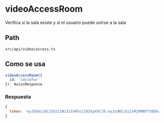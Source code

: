 # videoAccessRoom
Verifica si la sala existe y si el usuario puede unirse a la sala

## Path
`src/api/video/access.ts`

## Como se usa
```ts
videoAccessRoom({
  id: 'idcsdfwr'
}): AxiosResponse

```

### Respuesta
```js
{
  token: 'eyJhbGciOiJIUzI1NiIsInR5cCI6IkpXVCJ9.eyJzdWIiOiIxMjM0NTY3ODkwIiwibmFtZSI6IkpvaG4gRG9lIiwiaWF0IjoxNTE2MjM5MDIyfQ.SflKxwRJSMeKKF2QT4fwpMeJf36POk6yJV_adQssw5c'
}
```
